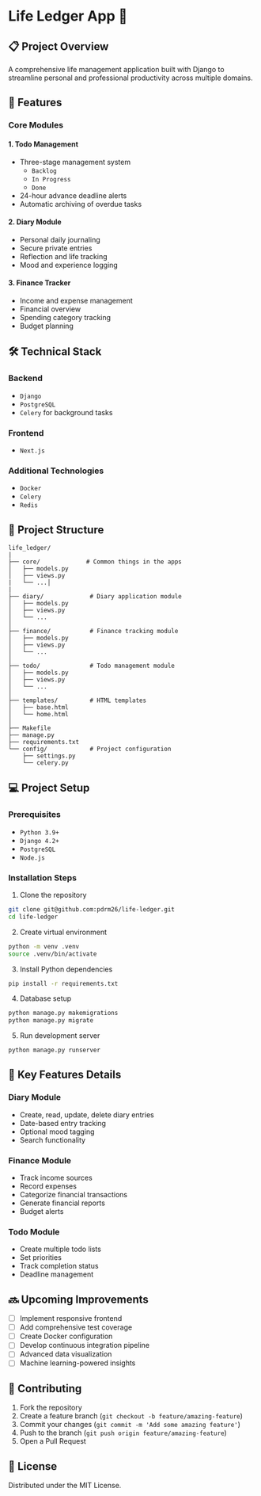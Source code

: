 # Life Ledger App 📖

## 📋 Project Overview

A comprehensive life management application built with Django to streamline personal and professional productivity across multiple domains.

## 🚀 Features

### Core Modules

#### 1. Todo Management
- Three-stage management system
  - `Backlog`
  - `In Progress`
  - `Done`
- 24-hour advance deadline alerts
- Automatic archiving of overdue tasks


#### 2. Diary Module
- Personal daily journaling
- Secure private entries
- Reflection and life tracking
- Mood and experience logging

#### 3. Finance Tracker
- Income and expense management
- Financial overview
- Spending category tracking
- Budget planning

## 🛠 Technical Stack

### Backend
- `Django`
- `PostgreSQL`
- `Celery` for background tasks

### Frontend
- `Next.js`

### Additional Technologies
- `Docker`
- `Celery`
- `Redis`

## 📂 Project Structure
```
life_ledger/
|
├── core/             # Common things in the apps
│   ├── models.py
│   ├── views.py
|   └── ...│
|
├── diary/             # Diary application module
│   ├── models.py
│   ├── views.py
│   └── ...
│
├── finance/           # Finance tracking module
│   ├── models.py
│   ├── views.py
│   └── ...
│
├── todo/              # Todo management module
│   ├── models.py
│   ├── views.py
│   └── ...
│
├── templates/         # HTML templates
│   ├── base.html
│   └── home.html
│
├── Makefile
├── manage.py
├── requirements.txt
└── config/            # Project configuration
    ├── settings.py
    └── celery.py
```

## 💻 Project Setup

### Prerequisites
- `Python 3.9+`
- `Django 4.2+`
- `PostgreSQL`
- `Node.js`

### Installation Steps

1. Clone the repository
```bash
git clone git@github.com:pdrm26/life-ledger.git
cd life-ledger
```

2. Create virtual environment
```bash
python -m venv .venv
source .venv/bin/activate
```

3. Install Python dependencies
```bash
pip install -r requirements.txt
```

4. Database setup
```bash
python manage.py makemigrations
python manage.py migrate
```

5. Run development server
```bash
python manage.py runserver
```

## 🔐 Key Features Details

### Diary Module
- Create, read, update, delete diary entries
- Date-based entry tracking
- Optional mood tagging
- Search functionality

### Finance Module
- Track income sources
- Record expenses
- Categorize financial transactions
- Generate financial reports
- Budget alerts

### Todo Module
- Create multiple todo lists
- Set priorities
- Track completion status
- Deadline management

## 🔜 Upcoming Improvements
- [ ] Implement responsive frontend
- [ ] Add comprehensive test coverage
- [ ] Create Docker configuration
- [ ] Develop continuous integration pipeline
- [ ] Advanced data visualization
- [ ] Machine learning-powered insights

## 🤝 Contributing
1. Fork the repository
2. Create a feature branch (`git checkout -b feature/amazing-feature`)
3. Commit your changes (`git commit -m 'Add some amazing feature'`)
4. Push to the branch (`git push origin feature/amazing-feature`)
5. Open a Pull Request

## 📄 License
Distributed under the MIT License.
